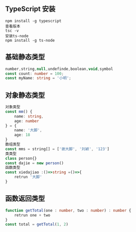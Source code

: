 <!-- 主页 -->

## TypeScript 安装

```shell
npm install -g typescript
查看版本
tsc -v
安装ts-node
npm install -g ts-node
```

## 基础静态类型

```typescript
number,string,null,undefinde,boolean,void,symbol
const count: number = 100;
const myName: string = '小明';
```

## 对象静态类型

```typescript
对象类型
const mm() {
	name: string,
	age: number
} = {
	name: '大脚',
	age: 18
}
数组类型
const mms = string[] = ['谢大脚', '刘颖', '123']
类类型
class person{}
const dajie = new person()
函数类型
const xiedajiao :()=>string =()=>{
	retrun '大脚'
}
```

## 函数返回类型

```typescript
function getTotal(one : number, two : number) : number {
    retrun one + two
}
const total = getTotal(1, 2)
```

